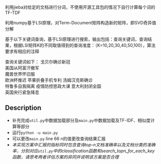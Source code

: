 利用jieba对给定的文档进行分词，不使用开源工具包的情况下自行计算每个词的TF-TDF

利用numpy基于LSI原理，对Term-Document矩阵构造新的矩阵，即SVD奇异值分解

基于以下关键词查询，基于LSI原理进行搜索，输出包括：查询关键词，查询结果，根据LSI矩阵K的不同取值得到的查询准度：（K=10,20,30,40,50,100），算法要求有相应的注释

查询关键词如下：
  戈贝尔确诊新冠  
  美国从阿富汗撤军    
  魔兽世界怀旧服       
  欧洲杯推迟
  苹果折叠手机专利
  汤姆汉克斯确诊       
  特鲁多自我隔离 
  疫情防控思政大课
  意大利封闭全国  
  英国央行紧急降息

## Description
- 补充完成`util.py`中数据加载部分及`main.py`中数据加载及TF-IDF、相似度计算等部分
- 运行`python -u main.py`
- 可以更改`main.py` line 66 n的值更改查询结果汇报
- *本实现方案中汇报的指标同时包含查询top-n文档准确率以及文档分类的准确率，分别对应`util.py`中的classification函数和search_topn_for_each_key函数，请思考两者评估方案的异同并说明该方案是否合理*